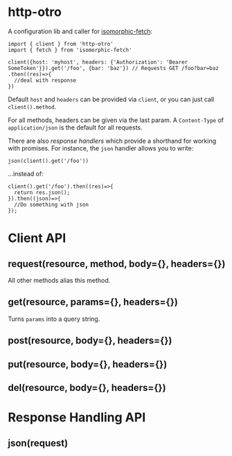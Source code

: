 # http-otro

A configuration lib and caller for [isomorphic-fetch](https://github.com/matthew-andrews/isomorphic-fetch):

```
import { client } from 'http-otro'
import { fetch } from 'isomorphic-fetch'

client({host: 'myhost', headers: {'Authorization': 'Bearer SomeToken'}}).get('/foo', {bar: 'baz'}) // Requests GET /foo?bar=baz
.then((res)=>{
  //deal with response
})
```

Default `host` and `headers` can be provided via `client`, or you can just call `client().method`.

For all methods, headers can be given via the last param. A `Content-Type` of `application/json` is the default for all requests.

There are also *response handlers* which provide a shorthand for working with promises. For instance, the `json` handler allows you to write:

```
json(client().get('/foo'))
```

...instead of:
```
client().get('/foo').then((res)=>{
  return res.json();
}).then((json)=>{
  //Do something with json
});
```

# Client API

## request(resource, method, body={}, headers={})

All other methods alias this method.

## get(resource, params={}, headers={})

Turns `params` into a query string.

## post(resource, body={}, headers={})

## put(resource, body={}, headers={})

## del(resource, body={}, headers={})

# Response Handling API

## json(request)
